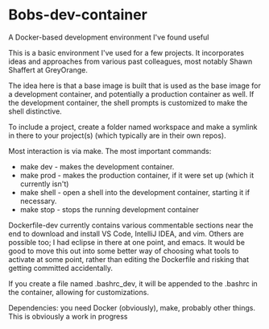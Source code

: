 # Bobs-dev-container
A Docker-based development environment I've found useful

This is a basic environment I've used for a few projects. It incorporates ideas and approaches from various past colleagues, most notably
Shawn Shaffert at GreyOrange. 

The idea here is that a base image is built that is used as the base image for a development container, and potentially a production container as well. If the development container, the shell prompts is customized to make the shell distinctive.

To include a project, create a folder named workspace and make a symlink in there to your project(s) (which typically are in their own repos).

Most interaction is via make. The most important commands:
* make dev - makes the development container.
* make prod - makes the production container, if it were set up (which it currently isn't)
* make shell - open a shell into the development container, starting it if necessary.
* make stop - stops the running development container

Dockerfile-dev currently contains various commentable sections near the end to download and install VS Code, IntelliJ IDEA, and vim. Others are possible too; I had eclipse in there at one point, and emacs. It would be good to move this out into some better way of choosing what tools to activate at some point, rather than editing the Dockerfile and risking that getting committed accidentally. 

If you create a file named .bashrc_dev, it will be appended to the .bashrc in the container, allowing for customizations.

Dependencies: you need Docker (obviously), make, probably other things.
This is obviously a work in progress
